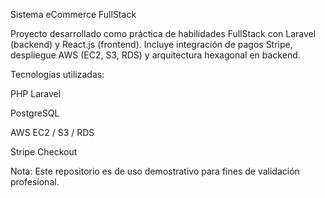Sistema eCommerce FullStack

Proyecto desarrollado como práctica de habilidades FullStack con Laravel (backend) y React.js (frontend).
Incluye integración de pagos Stripe, despliegue AWS (EC2, S3, RDS) y arquitectura hexagonal en backend.

Tecnologías utilizadas:

PHP Laravel

PostgreSQL

AWS EC2 / S3 / RDS

Stripe Checkout

Nota: Este repositorio es de uso demostrativo para fines de validación profesional.
